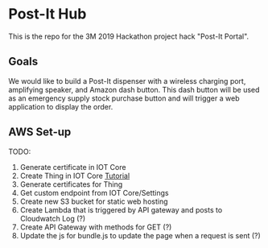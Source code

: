# Post-It Hub  
This is the repo for the 3M 2019 Hackathon project hack "Post-It Portal".  

## Goals  
We would like to build a Post-It dispenser with a wireless charging port, amplifying speaker, 
and Amazon dash button. This dash button will be used as an emergency supply stock purchase button 
and will trigger a web application to display the order. 

## AWS Set-up  
TODO:  

1. Generate certificate in IOT Core  
2. Create Thing in IOT Core [Tutorial](https://docs.aws.amazon.com/iot/latest/developerguide/iot-plant-step2.html)   
3. Generate certificates for Thing  
4. Get custom endpoint from IOT Core/Settings  
5. Create new S3 bucket for static web hosting  
6. Create Lambda that is triggered by API gateway and posts to Cloudwatch Log (?)  
7. Create API Gateway with methods for GET (?) 
8. Update the js for bundle.js to update the page when a request is sent (?) 
